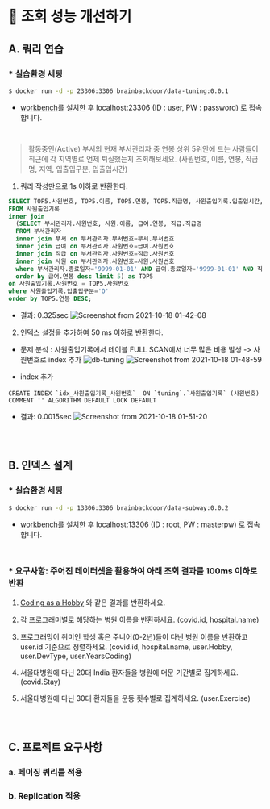 # 🚀 조회 성능 개선하기

## A. 쿼리 연습

### * 실습환경 세팅

```sh
$ docker run -d -p 23306:3306 brainbackdoor/data-tuning:0.0.1
```
- [workbench](https://www.mysql.com/products/workbench/)를 설치한 후 localhost:23306 (ID : user, PW : password) 로 접속합니다.

<div style="line-height:1em"><br style="clear:both" ></div>

> 활동중인(Active) 부서의 현재 부서관리자 중 연봉 상위 5위안에 드는 사람들이 최근에 각 지역별로 언제 퇴실했는지 조회해보세요.
(사원번호, 이름, 연봉, 직급명, 지역, 입출입구분, 입출입시간)

1. 쿼리 작성만으로 1s 이하로 반환한다.
```sql
SELECT TOP5.사원번호, TOP5.이름, TOP5.연봉, TOP5.직급명, 사원출입기록.입출입시간, 사원출입기록.지역, 사원출입기록.입출입구분 
FROM 사원출입기록
inner join 
  (SELECT 부서관리자.사원번호, 사원.이름, 급여.연봉, 직급.직급명 
  FROM 부서관리자
  inner join 부서 on 부서관리자.부서번호=부서.부서번호 
  inner join 급여 on 부서관리자.사원번호=급여.사원번호
  inner join 직급 on 부서관리자.사원번호=직급.사원번호
  inner join 사원 on 부서관리자.사원번호=사원.사원번호
  where 부서관리자.종료일자='9999-01-01' AND 급여.종료일자='9999-01-01' AND 직급.종료일자='9999-01-01' AND 부서.비고='ACTIVE'
  order by 급여.연봉 desc limit 5) as TOP5 
on 사원출입기록.사원번호 = TOP5.사원번호
where 사원출입기록.입출입구분='O'
order by TOP5.연봉 DESC;
```
- 결과: 0.325sec
![Screenshot from 2021-10-18 01-42-08](https://user-images.githubusercontent.com/49307266/137636777-98d9c6a5-d406-4942-a39f-494f68374eec.png)

2. 인덱스 설정을 추가하여 50 ms 이하로 반환한다.

- 문제 분석 : 사원출입기록에서 테이블 FULL SCAN에서 너무 많은 비용 발생 -> 사원번호로 index 추가
![db-tuning](https://user-images.githubusercontent.com/49307266/137636866-a7fb7fb4-0da8-45b4-9614-8d0e861fcefe.png)
![Screenshot from 2021-10-18 01-48-59](https://user-images.githubusercontent.com/49307266/137637006-4fc7a5d2-8ffd-46af-864b-8be7ea1b9464.png)

- index 추가
```
CREATE INDEX `idx_사원출입기록_사원번호`  ON `tuning`.`사원출입기록` (사원번호) COMMENT '' ALGORITHM DEFAULT LOCK DEFAULT
```

- 결과: 0.0015sec
![Screenshot from 2021-10-18 01-51-20](https://user-images.githubusercontent.com/49307266/137637091-c28670b7-72e2-4706-8cd5-636b52168737.png)

<div style="line-height:1em"><br style="clear:both" ></div>
<div style="line-height:1em"><br style="clear:both" ></div>


## B. 인덱스 설계

### * 실습환경 세팅

```sh
$ docker run -d -p 13306:3306 brainbackdoor/data-subway:0.0.2
```
- [workbench](https://www.mysql.com/products/workbench/)를 설치한 후 localhost:13306 (ID : root, PW : masterpw) 로 접속합니다.

<div style="line-height:1em"><br style="clear:both" ></div>

### * 요구사항: 주어진 데이터셋을 활용하여 아래 조회 결과를 100ms 이하로 반환

1. [Coding as a  Hobby](https://insights.stackoverflow.com/survey/2018#developer-profile-_-coding-as-a-hobby) 와 같은 결과를 반환하세요.

2. 각 프로그래머별로 해당하는 병원 이름을 반환하세요.  (covid.id, hospital.name)

3. 프로그래밍이 취미인 학생 혹은 주니어(0-2년)들이 다닌 병원 이름을 반환하고 user.id 기준으로 정렬하세요. (covid.id, hospital.name, user.Hobby, user.DevType, user.YearsCoding)

4. 서울대병원에 다닌 20대 India 환자들을 병원에 머문 기간별로 집계하세요. (covid.Stay)

5. 서울대병원에 다닌 30대 환자들을 운동 횟수별로 집계하세요. (user.Exercise)

<div style="line-height:1em"><br style="clear:both" ></div>
<div style="line-height:1em"><br style="clear:both" ></div>

## C. 프로젝트 요구사항

### a. 페이징 쿼리를 적용 

### b. Replication 적용 

